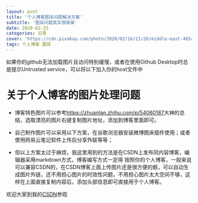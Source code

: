 ```yaml
---
layout: post
title: '个人博客图床问题解决方案'
subtitle: '图床问题其实很简单'
date: 2020-02-25
categories: 记录
cover: 'https://cdn.pixabay.com/photo/2020/02/16/21/26/middle-east-4854847_960_720.jpg'
tags: 个人博客 图床
---
```


如果你的github无法加载图片且访问特别缓慢，或者在使用Github Desktop时总是提示Untrusted service，可以将以下加入你的host文件中

# 关于个人博客的图片处理问题

* 博客特色图片可以参考<https://zhuanlan.zhihu.com/p/54060187>大神的总结，选取漂亮的图片右键复制图片地址，添加到博客里面即可。  

* 自己制作图片可以采用以下方案，在谷歌浏览器安装微博图床插件使用；或者使用网易云笔记软件上传后分享外联等等；
* 但以上方案太过于麻烦，我这里用到的方法是在CSDN上发布同内容博客，编辑器采用markdown方式，博客编写方式一定得 按照你的个人博客，一般来说可以兼容CSDN的，在CSDN博客上面上传图片还是很方便的额，可以自动生成图片外链，还不用担心图片的时效性问题，不用担心图片太大空间不够，这样在上面直接复制内容后，添加头部信息即可直接用于个人博客。  

欢迎大家到我的[CSDN](https://me.csdn.net/weixin_44235031)参观